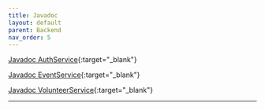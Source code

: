 ```yaml
---
title: Javadoc
layout: default
parent: Backend
nav_order: 5
---
```


[Javadoc AuthService](javadoc/auth-service/index.html){:target="_blank"}

[Javadoc EventService](javadoc/auth-service/index.html){:target="_blank"}

[Javadoc VolunteerService](javadoc/auth-service/index.html){:target="_blank"}

---